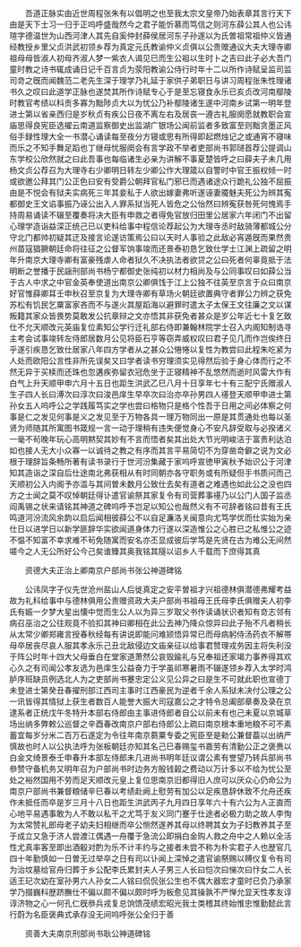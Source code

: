 <!-- { "loadSidebar": true } -->
　　吾道正脉实由近世周程张朱有以倡明之也至我太宗文皇帝乃始表章其言行天下由是天下士习一归于正呜呼盛哉然今之君子能忻慕而笃信之则河东薛公其人也公讳瑄字德温世为山西河津人其先自奚仲封薛侯居河东子孙遂以为氏曽祖常祖仲义皆通经教授乡里父贞洪武初领乡荐为真定元氏教谕仲义贞俱以公贵赠通议大夫大理寺卿祖母母皆淑人初母齐淑人梦一紫衣人谒见已而生公祖以生时卜之吉曰此子必大吾门童时教之诗书辄成诵日记千百言贞为荥阳教谕公侍行时年十二以所作诗赋呈监司监司竒之旣而闻魏范二老先生深于理学乃礼延于家供子弟职日与讲习周程张朱性理诸书久之叹曰此道学正脉也遂焚其所作诗赋专心于是至忘寝食永乐已亥贞改河南鄢陵时教官考绩以科贡多寡为黜陟贞大以为忧公乃补鄢陵诸生遂中河南乡试第一明年登进士第以省亲西归是岁秋贞有疾公日夜不离左右及居丧一遵古礼服阕愿就教职会宣庙思得良宪臣选擢云南道监察御史出监湖广银场公闻前监者多致富至则黜贪墨正风俗手録性理大全一书潜心诵读每至夜分方寝或思有所得即起燃烛记之或通宵不寝味而乐之不知手舞足蹈也丁继母忧服阕会有言学政不举者吏部尚书郭琎首荐公提调山东学校公欣然就之曰此吾事也每临诸生必亲为讲解不事夏楚皆呼之曰薛夫子未几用杨文贞公荐召为大理寺右少卿明日转左少卿公作大理箴以自警时中官王振权倾一时或欲邀公拜其门公正色曰安有受爵公朝拜官私门邪已而遇诸途众行跪礼公独不屈振由是不悦会有狱夫实病死三年其妾私于人欲出嫁妻弗听遂诬妻魇魅夫死公为辨其寃都御史王文谄事振乃诬公出入人罪系狱当死人皆危之公怡然曰辨寃获咎死何愧焉手持周易诵读不辍至覆奏将决大臣有申救之者得免官放归田里公居家六年闭门不出留心理学造诣益深正统己已以吏科给事中程信论荐起公为大理寺丞时敌骑薄都城公分守北门都帅初疑其迂及接言论遂访策焉公曰以天时人事验之此敌必宵遁旣而果然贵州苗寇猖獗朝廷命将往征之公督军饷事竣而还景泰初恳乞致仕学士江渊上疏留之明年升南京大理寺卿有富豪残虐人命者狱久不决执法者欲贷之公曰死者何辜竟抵于法明断之誉播于民謡刑部尚书杨宁都御史张纯初以材力相尚及与公同事叹曰如薛公当于古人中求之中官金英奉使道出南京公卿俱饯于江上公独不往英至京言于众曰南京好官惟薛卿耳壬申秋召至京复为大理寺卿有草场火朝廷欲置典守者罪公力辨之获免苏松有饥民乞粟富家吝而不与遂火其屋蹈海以避罪时遣太子太保王文往廉之文以谋叛籍其家众皆畏势莫敢发公抗章辩之文亦悟其非获免者甚众是岁公年近七十复乞致仕不允天顺改元英庙复位素知公学行迁礼部右侍即兼翰林院学士召入内阁知制诰寻主考会试事竣转左侍郎居数月公见将臣石亨等窃弄威权叹曰君子见几而作岂俟终日乎遂引疾恳乞致仕居家八年四方学者从之甚众公惓惓以复性为教尝曰此程朱吃紧为人处而欧阳公言性非所先误矣又曰学者读书穷理须实见得然后验于身心体而行之不然无异于买椟而还珠也忽遘疾弥留衣冠危坐于正寝精神不乱悠然而逝时风雷大作有白气上升天顺甲申六月十五日也距生洪武乙巳八月十日享年七十有三配宁氏赠淑人生子四人长曰溥次曰淳次曰浚邑庠生早卒次曰治亦卒孙男四人禥登天顺甲申进士第孙女五人呜呼公之学践履笃实之学也尝曰格物只是格个性吾于日用之间必体察之何事是仁之发见何事是义之发见至于万物各具一理万物同出一原是其贯通处也每以圣贤为师随其所寓图书箴规一言一动于理稍有违失便觉身心不安凡辞受取与必揆诸义一毫不茍晚年玩心高明黙契其妙有不言而悟者矣其出处大节光明峻洁于富贵利达泊如也接人无大小众寡一以诚待之教之有序而其言平易简切不为穿凿竒僻之说为文必根于理辞旨条畅所著有读书录行于世河汾集藏于家呜呼宣徳甲寅秋予始识公于河津知其造诣之深自后仕途南北弗获相从有时同朝亦各守职务或有所疑但手书质问而己天顺初公入内阁予亦滥与其间曽未数月公致仕去矣有道者之难遇也如此公之没也四方之士闻之莫不叹悼朝廷得讣遣官谕祭其家复令有司营葬事禥乃以公门人国子监丞阎禹锡之状来请铭其神道之碑呜呼予岂足以知公也哉然义有不可辞者铭曰昔有王氏鸣道河汾流风余韵以启后闻相彼薛公不以自足濂洛关闽意向尤笃学优而仕实始为亲仕日以进学日以新学匪辞华实欲闻道身体力行遂以深造惟公之心胜已之私惟公之迹不愠不知富不幸求难不茍免随寓而安名亦丕显成彼后学笃是先贤在古为难公无间然嗟今之人无公所好公今己矣谁臻其奥我铭其隧以诏乡人千载而下庶得其真

　　资德大夫正治上卿南京户部尚书张公神道碑铭

　　公讳凤字子仪先世沧州盐山人后徙真定之安平曽祖才兴祖德林俱潜德弗耀考益故为礼科给事中与德林俱用公贵赠资政大夫户部尚书祖母王氏母李氏俱赠夫人初李氏有娠一夕梦大星出懐中觉而生公人以为异三岁取父书作读诵状识者知有竒志邻有病召巫治之公往观竟不验扣其神曰卿相在此公去神乃降众惊异曰此子殆不凡者稍长从太常少卿郑雍言授春秋经每有讲说即能问难颕悟异常已而母病躬侍汤药衣不解帯母卒居丧尽哀人服其孝永乐己丑北敌侵边文庙亲征以给事君赞理戎务因主将失利没于阵公时年十四大父母垂白在堂家道萧然公哀毁踰礼与兄奉祖还家竭力事养得其欢心久之有司闻公孝友选为邑庠生公益奋力于学虽祁寒暑雨不辍遂领乡荐入太学时鸿胪序班缺员例选北人为之吏部尚书蹇忠定公义见公异之曰是生不可就此职也宣德丁未登进士第癸丑春擢刑部江西司主事时江西豪民为逆者千余人系狱未决付公理之公一讯皆得其情狱上获生者数百人能誉大振大司寇嘉公之才特令总阖部章奏及录在京逮系者正统戊午冬特升本部右侍郎由主事进侍郎者自公以前未有也己未夏以京城草场出纳多弊敕公巡督之辛酉春改南京户部右侍郎公上疏曰南京根本重地粮不可不素蓄宜每岁分米二百万石遂定为令往年南京蒭粟专委之宪臣至是勑公兼督葢以出纳严慎故也时人以公执法呼为张板朝廷亦知其名己巳春赐玺书嘉劳有清勤公正之褒赉以白金文绮景泰壬申春升本部左侍郎未几进尚书明年廷议谓公素有誉望乃转兵部尚书叅赞守备机务又明年召为户部尚书时边务方殷钱榖之费动以万计多以不给为忧公至处之裕然国用不劳而足天顺改元皇上复位思南京旧都得旧人庶可以厌众心仍命公为南京户部尚书兼督粮储辛巳春以考绩赴阙上慰劳有加公以足疾恳辞休致不允舟还疾作未抵任而卒是岁三月十八日也距生洪武丙子九月四日享年六十有六公为人正直而心地平易遇事敢为人不敢以私干之尤笃于友义同门蹇于仕途者必极力助之故人李恂为太常赞礼郎母老子幼夫妇相继而卒公恻然遂养其母以终聘其女为子妇教养其子至于成立又急于济人尝渡江偶遇一舟覆于急流公即捐白金购人救之舟中之人赖以全活性尤真率客至即出酒殽对酌为乐不计丰约与之接者未尝不称为朴实君子人也歴官几四十年勤慎如一日曽无过举卒之日有司以讣闻上深悼之遣官谕祭赐以赙仪复令有司为治坟墓给官舟归葬于乡公配李氏累封夫人子男三人长曰恺次曰悌次曰忭女二人长适王玘次幼在室孙男六人孙女二人铭曰侃侃张公生也不偶大器宏才童时已负乃承家学乃掇巍科歴跻膴仕不偏以颇不偏以颇时呼为板愈见其操孰不严惮允显天性孝友谆谆济物之心一何孔仁旣叅兵戎复总饷馈茂绩宏昭光我士类稽其终始惟忠惟勤懿此言行蔚为名臣褒典式承存没无间呜呼张公全归于善

　　资善大夫南京刑部尚书耿公神道碑铭

